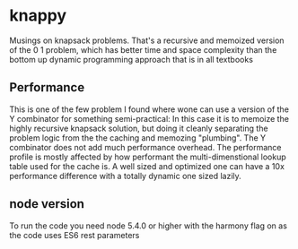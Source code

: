 # knappy
Musings on knapsack problems.
That's a recursive and memoized version of the 0 1 problem, which has better time and space complexity than the bottom up dynamic programming approach that is in all textbooks

## Performance
This is one of the few problem I found where wone can use a version of the Y combinator for something semi-practical:
In this case it is to memoize the highly recursive knapsack solution, but doing it cleanly separating the problem logic from the the caching and memozing "plumbing".
The Y combinator does not add much performance overhead. The performance profile is mostly affected by how performant 
the multi-dimenstional lookup table used for the cache is. A well sized and optimized one can have a 10x performance difference 
with a totally dynamic one sized lazily.

## node version
To run the code you need node 5.4.0 or higher with the harmony flag on as the code uses ES6 rest parameters

